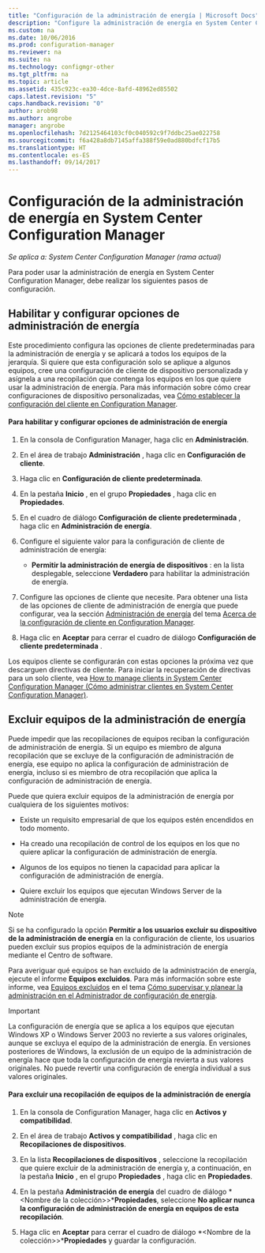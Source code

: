 ```yaml
---
title: "Configuración de la administración de energía | Microsoft Docs"
description: "Configure la administración de energía en System Center Configuration Manager."
ms.custom: na
ms.date: 10/06/2016
ms.prod: configuration-manager
ms.reviewer: na
ms.suite: na
ms.technology: configmgr-other
ms.tgt_pltfrm: na
ms.topic: article
ms.assetid: 435c923c-ea30-4dce-8afd-48962ed85502
caps.latest.revision: "5"
caps.handback.revision: "0"
author: arob98
ms.author: angrobe
manager: angrobe
ms.openlocfilehash: 7d2125464103cf0c040592c9f7ddbc25ae022758
ms.sourcegitcommit: f6a428a8db7145affa388f59e0ad880bdfcf17b5
ms.translationtype: HT
ms.contentlocale: es-ES
ms.lasthandoff: 09/14/2017
---
```

# <a name="configuring-power-management-in-system-center-configuration-manager"></a>Configuración de la administración de energía en System Center Configuration Manager

*Se aplica a: System Center Configuration Manager (rama actual)*

Para poder usar la administración de energía en System Center Configuration Manager, debe realizar los siguientes pasos de configuración.  

## <a name="enable-and-configure-power-management-client-settings"></a>Habilitar y configurar opciones de administración de energía  
 Este procedimiento configura las opciones de cliente predeterminadas para la administración de energía y se aplicará a todos los equipos de la jerarquía. Si quiere que esta configuración solo se aplique a algunos equipos, cree una configuración de cliente de dispositivo personalizada y asígnela a una recopilación que contenga los equipos en los que quiere usar la administración de energía. Para más información sobre cómo crear configuraciones de dispositivo personalizadas, vea [Cómo establecer la configuración del cliente en Configuration Manager](../../../../core/clients/deploy/configure-client-settings.md).  

#### <a name="to-enable-power-management-and-configure-client-settings"></a>Para habilitar y configurar opciones de administración de energía  

1.  En la consola de Configuration Manager, haga clic en **Administración**.  

2.  En el área de trabajo **Administración** , haga clic en **Configuración de cliente**.  

3.  Haga clic en **Configuración de cliente predeterminada**.  

4.  En la pestaña **Inicio** , en el grupo **Propiedades** , haga clic en **Propiedades**.  

5.  En el cuadro de diálogo **Configuración de cliente predeterminada** , haga clic en **Administración de energía**.  

6.  Configure el siguiente valor para la configuración de cliente de administración de energía:  

    -   **Permitir la administración de energía de dispositivos** : en la lista desplegable, seleccione **Verdadero** para habilitar la administración de energía.  

7.  Configure las opciones de cliente que necesite. Para obtener una lista de las opciones de cliente de administración de energía que puede configurar, vea la sección [Administración de energía](../../../../core/clients/deploy/about-client-settings.md#power-management) del tema [Acerca de la configuración de cliente en Configuration Manager](../../../../core/clients/deploy/about-client-settings.md).  

8.  Haga clic en **Aceptar** para cerrar el cuadro de diálogo **Configuración de cliente predeterminada** .  

 Los equipos cliente se configurarán con estas opciones la próxima vez que descarguen directivas de cliente. Para iniciar la recuperación de directivas para un solo cliente, vea [How to manage clients in System Center Configuration Manager (Cómo administrar clientes en System Center Configuration Manager)](../../../../core/clients/manage/manage-clients.md).  

## <a name="exclude-computers-from-power-management"></a>Excluir equipos de la administración de energía  
 Puede impedir que las recopilaciones de equipos reciban la configuración de administración de energía. Si un equipo es miembro de alguna recopilación que se excluye de la configuración de administración de energía, ese equipo no aplica la configuración de administración de energía, incluso si es miembro de otra recopilación que aplica la configuración de administración de energía.  

 Puede que quiera excluir equipos de la administración de energía por cualquiera de los siguientes motivos:  

-   Existe un requisito empresarial de que los equipos estén encendidos en todo momento.  

-   Ha creado una recopilación de control de los equipos en los que no quiere aplicar la configuración de administración de energía.  

-   Algunos de los equipos no tienen la capacidad para aplicar la configuración de administración de energía.  

-   Quiere excluir los equipos que ejecutan Windows Server de la administración de energía.  

> [!NOTE]  
>  Si se ha configurado la opción **Permitir a los usuarios excluir su dispositivo de la administración de energía** en la configuración de cliente, los usuarios pueden excluir sus propios equipos de la administración de energía mediante el Centro de software.  

 Para averiguar qué equipos se han excluido de la administración de energía, ejecute el informe **Equipos excluidos**. Para más información sobre este informe, vea [Equipos excluidos](../../../../core/clients/manage/power/monitor-and-plan-for-power-management.md#BKMK_Excluded) en el tema [Cómo supervisar y planear la administración en el Administrador de configuración de energía](../../../../core/clients/manage/power/monitor-and-plan-for-power-management.md).  

> [!IMPORTANT]  
>  La configuración de energía que se aplica a los equipos que ejecutan Windows XP o Windows Server 2003 no revierte a sus valores originales, aunque se excluya el equipo de la administración de energía. En versiones posteriores de Windows, la exclusión de un equipo de la administración de energía hace que toda la configuración de energía revierta a sus valores originales. No puede revertir una configuración de energía individual a sus valores originales.  

#### <a name="to-exclude-a-collection-of-computers-from-power-management"></a>Para excluir una recopilación de equipos de la administración de energía  

1.  En la consola de Configuration Manager, haga clic en **Activos y compatibilidad**.  

2.  En el área de trabajo **Activos y compatibilidad** , haga clic en **Recopilaciones de dispositivos**.  

3.  En la lista **Recopilaciones de dispositivos** , seleccione la recopilación que quiere excluir de la administración de energía y, a continuación, en la pestaña **Inicio** , en el grupo **Propiedades** , haga clic en **Propiedades**.  

4.  En la pestaña **Administración de energía** del cuadro de diálogo *<Nombre de la colección>\>***Propiedades**, seleccione **No aplicar nunca la configuración de administración de energía en equipos de esta recopilación**.  

5.  Haga clic en **Aceptar** para cerrar el cuadro de diálogo *<Nombre de la colección>\>***Propiedades** y guardar la configuración.  
